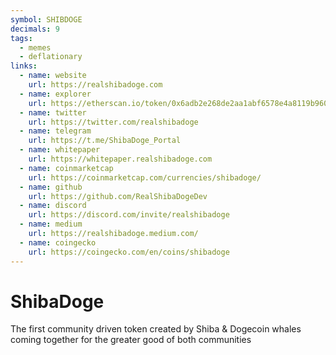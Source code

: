 ```yaml
---
symbol: SHIBDOGE
decimals: 9
tags:
  - memes
  - deflationary
links:
  - name: website
    url: https://realshibadoge.com
  - name: explorer
    url: https://etherscan.io/token/0x6adb2e268de2aa1abf6578e4a8119b960e02928f
  - name: twitter
    url: https://twitter.com/realshibadoge
  - name: telegram
    url: https://t.me/ShibaDoge_Portal
  - name: whitepaper
    url: https://whitepaper.realshibadoge.com
  - name: coinmarketcap
    url: https://coinmarketcap.com/currencies/shibadoge/
  - name: github
    url: https://github.com/RealShibaDogeDev
  - name: discord
    url: https://discord.com/invite/realshibadoge
  - name: medium
    url: https://realshibadoge.medium.com/
  - name: coingecko
    url: https://coingecko.com/en/coins/shibadoge
---
```


# ShibaDoge

The first community driven token created by Shiba & Dogecoin whales coming together for the greater good of both communities
